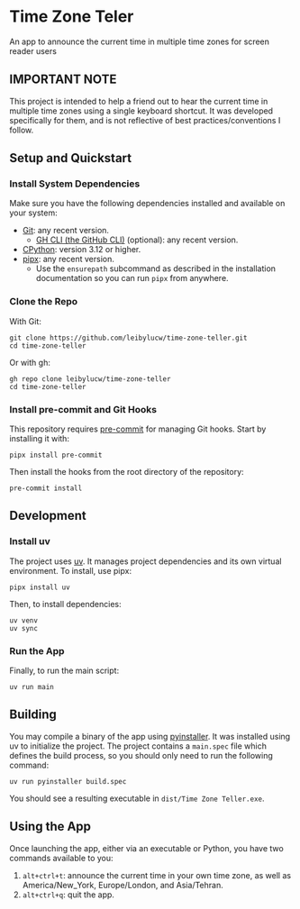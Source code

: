 # Time Zone Teler
An app to announce the current time in multiple time zones for screen reader users

## **IMPORTANT NOTE**
This project is intended to help a friend out to hear the current time in multiple time zones using a single keyboard shortcut. It was developed specifically for them, and is not reflective of best practices/conventions I follow.

## Setup and Quickstart
### Install System Dependencies
Make sure you have the following dependencies installed and available on your system:
* [Git](https://git-scm.com/): any recent version.
	* [GH CLI (the GitHub CLI)](https://cli.github.com/) (optional): any recent version.
* [CPython](https://www.python.org/): version 3.12 or higher.
* [pipx](https://github.com/pypa/pipx): any recent version.
	* Use the `ensurepath` subcommand as described in the installation documentation so you can run `pipx` from anywhere.

### Clone the Repo
With Git:

```shell
git clone https://github.com/leibylucw/time-zone-teller.git
cd time-zone-teller
```

Or with gh:

```shell
gh repo clone leibylucw/time-zone-teller
cd time-zone-teller
```

### Install pre-commit and Git Hooks
This repository requires [pre-commit](https://pre-commit.com/) for managing Git hooks.  Start by installing it with:

```shell
pipx install pre-commit
```

Then install the hooks from the root directory of the repository:

```shell
pre-commit install
```

## Development
### Install uv
The project uses [uv](https://github.com/astral-sh/uv). It manages project dependencies and its own virtual environment. To install, use pipx:

```shell
pipx install uv
```

Then, to install dependencies:

```shell
uv venv
uv sync
```

### Run the App
Finally, to run the main script:

```shell
uv run main
```

## Building
You may compile a binary of the app using [pyinstaller](https://www.pyinstaller.org). It was installed using uv to initialize the project. The project contains a `main.spec` file which defines the build process, so you should only need to run the following command:

```shell
uv run pyinstaller build.spec
```

You should see a resulting executable in `dist/Time Zone Teller.exe`.

## Using the App
Once launching the app, either via an executable or Python, you have two commands available to you:
1. `alt+ctrl+t`: announce the current time in your own time zone, as well as America/New_York, Europe/London, and Asia/Tehran.
2. `alt+ctrl+q`: quit the app.
